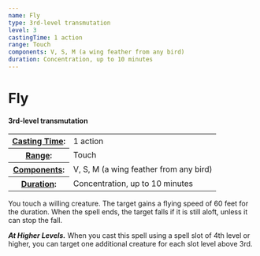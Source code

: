 ```yaml
---
name: Fly
type: 3rd-level transmutation
level: 3
castingTime: 1 action
range: Touch
components: V, S, M (a wing feather from any bird)
duration: Concentration, up to 10 minutes
---
```


Fly
===

#### 3rd-level transmutation

<table cellspacing="0" class="statBlock"><tbody><tr><th><a href="/srd/spellcasting/castingASpell.htm#castingtime">Casting Time</a>:</th><td>1 action</td></tr><tr><th><a href="/srd/spellcasting/castingASpell.htm#range">Range</a>:</th><td>Touch</td></tr><tr><th><a href="/srd/spellcasting/castingASpell.htm#components">Components</a>:</th><td>V, S, M (a wing feather from any bird)</td></tr><tr><th><a href="/srd/spellcasting/castingASpell.htm#duration">Duration</a>:</th><td>Concentration, up to 10 minutes</td></tr></tbody></table>

You touch a willing creature. The target gains a flying speed of 60 feet for the duration. When the spell ends, the target falls if it is still aloft, unless it can stop the fall.

_**At Higher Levels.**_ When you cast this spell using a spell slot of 4th level or higher, you can target one additional creature for each slot level above 3rd.